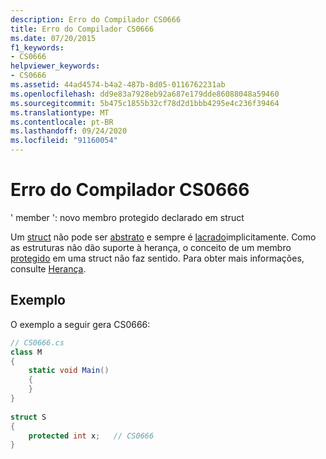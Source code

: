 ```yaml
---
description: Erro do Compilador CS0666
title: Erro do Compilador CS0666
ms.date: 07/20/2015
f1_keywords:
- CS0666
helpviewer_keywords:
- CS0666
ms.assetid: 44ad4574-b4a2-487b-8d05-0116762231ab
ms.openlocfilehash: dd9e83a7928eb92a687e179dde86088048a59460
ms.sourcegitcommit: 5b475c1855b32cf78d2d1bbb4295e4c236f39464
ms.translationtype: MT
ms.contentlocale: pt-BR
ms.lasthandoff: 09/24/2020
ms.locfileid: "91160054"
---
```

# <a name="compiler-error-cs0666"></a>Erro do Compilador CS0666

' member ': novo membro protegido declarado em struct  
  
 Um [struct](../language-reference/builtin-types/struct.md) não pode ser [abstrato](../language-reference/keywords/abstract.md) e sempre é [lacrado](../language-reference/keywords/sealed.md)implicitamente. Como as estruturas não dão suporte à herança, o conceito de um membro [protegido](../language-reference/keywords/protected.md) em uma struct não faz sentido. Para obter mais informações, consulte [Herança](../programming-guide/classes-and-structs/inheritance.md).  
  
## <a name="example"></a>Exemplo  

 O exemplo a seguir gera CS0666:  
  
```csharp  
// CS0666.cs  
class M  
{  
    static void Main()  
    {  
    }  
}  
  
struct S  
{  
    protected int x;   // CS0666  
}  
```
